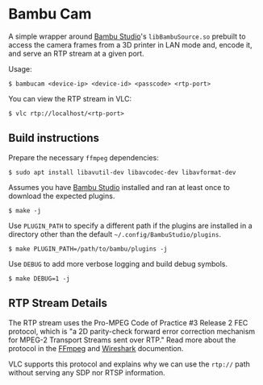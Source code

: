 Bambu Cam
=========

A simple wrapper around [Bambu Studio]'s `libBambuSource.so` prebuilt to access
the camera frames from a 3D printer in LAN mode and, encode it, and serve an
RTP stream at a given port.

Usage:
```
$ bambucam <device-ip> <device-id> <passcode> <rtp-port>
```

You can view the RTP stream in VLC:

```
$ vlc rtp://localhost/<rtp-port>
```

## Build instructions

Prepare the necessary `ffmpeg` dependencies:

```
$ sudo apt install libavutil-dev libavcodec-dev libavformat-dev
```

Assumes you have [Bambu Studio] installed and ran at least once to download the
expected plugins.

```
$ make -j
```

Use `PLUGIN_PATH` to specify a different path if the plugins are installed in a
directory other than the default `~/.config/BambuStudio/plugins`.

```
$ make PLUGIN_PATH=/path/to/bambu/plugins -j
```

Use `DEBUG` to add more verbose logging and build debug symbols.

```
$ make DEBUG=1 -j
```

## RTP Stream Details

The RTP stream uses the Pro-MPEG Code of Practice #3 Release 2 FEC protocol,
which is "a 2D parity-check forward error correction mechanism for MPEG-2
Transport Streams sent over RTP." Read more about the protocol in the [FFmpeg]
and [Wireshark] documention.

VLC supports this protocol and explains why we can use the `rtp://` path
without serving any SDP nor RTSP information.


[Bambu Studio]:https://bambulab.com/en/download/studio
[FFmpeg]:https://ffmpeg.org/ffmpeg-protocols.html#prompeg
[Wireshark]:https://wiki.wireshark.org/2dParityFEC
